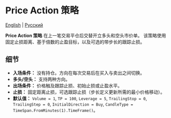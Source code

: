 # Price Action 策略
[English](README.md) | [Русский](README_ru.md)

**Price Action 策略** 在上一笔交易平仓后交替开立多头和空头市价单。
该策略使用固定止损距离、基于倍数的止盈目标，以及可选的带步长的跟踪止损。

## 细节
- **入场条件：** 没有持仓。方向在每次交易后在买入与卖出之间切换。
- **多头/空头：** 支持两种方向。
- **出场条件：** 价格触及跟踪止损、初始止损或止盈水平。
- **止损：** 固定距离止损，可选跟踪止损（步长定义更新所需的最小价格移动）。
- **默认值：** `Volume = 1`, `TP = 100`, `Leverage = 5`, `TrailingStop = 0`, `TrailingStep = 0`, `InitialDirection = Buy`, `CandleType = TimeSpan.FromMinutes(1).TimeFrame()`。

